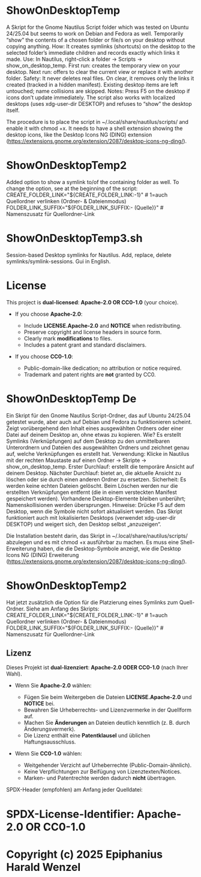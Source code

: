 # ShowOnDesktopTemp
A Skript for the Gnome Nautilus Script folder which was tested on Ubuntu 24/25.04 but seems to work on Debian and Fedora as well. 
Temporarily “show” the contents of a chosen folder or file/s on your desktop without copying anything. How: It creates symlinks (shortcuts) on the desktop to the selected folder’s immediate children and records exactly which links it made. Use: In Nautilus, right-click a folder → Scripts → show_on_desktop_temp. First run: creates the temporary view on your desktop. Next run: offers to clear the current view or replace it with another folder. Safety: It never deletes real files. On clear, it removes only the links it created (tracked in a hidden manifest). Existing desktop items are left untouched; name collisions are skipped. Notes: Press F5 on the desktop if icons don’t update immediately. The script also works with localized desktops (uses xdg-user-dir DESKTOP) and refuses to “show” the desktop itself. 

The procedure is to place the script in ~/.local/share/nautilus/scripts/ and enable it with chmod +x. It needs to have a shell extension showing the desktop icons, like the Desktop Icons NG (DING) extension (https://extensions.gnome.org/extension/2087/desktop-icons-ng-ding/). 

# ShowOnDesktopTemp2
Added option to show a symlink to/of the containing folder as well. To change the option, see at the beginning of the script:
CREATE_FOLDER_LINK="${CREATE_FOLDER_LINK:-1}"             # 1=auch Quellordner verlinken (Ordner- & Dateienmodus)
FOLDER_LINK_SUFFIX="${FOLDER_LINK_SUFFIX:- (Quelle)}"     # Namenszusatz für Quellordner-Link

# ShowOnDesktopTemp3.sh
Session-based Desktop symlinks for Nautilus. Add, replace, delete symlinks/symlink-sessions. Gui in English.

# License

This project is **dual-licensed**: **Apache-2.0 OR CC0-1.0** (your choice).

- If you choose **Apache-2.0**:
  - Include **LICENSE.Apache-2.0** and **NOTICE** when redistributing.
  - Preserve copyright and license headers in source form.
  - Clearly mark **modifications** to files.
  - Includes a patent grant and standard disclaimers.

- If you choose **CC0-1.0**:
  - Public-domain-like dedication; no attribution or notice required.
  - Trademark and patent rights are **not** granted by CC0.


# ShowOnDesktopTemp De
Ein Skript für den Gnome Nautilus Script-Ordner, das auf Ubuntu 24/25.04 getestet wurde, aber auch auf Debian und Fedora zu funktionieren scheint.
Zeigt vorübergehend den Inhalt eines ausgewählten Ordners oder einer Datei auf deinem Desktop an, ohne etwas zu kopieren. Wie? Es erstellt Symlinks (Verknüpfungen) auf dem Desktop zu den unmittelbaren Unterordnern und Dateien des ausgewählten Ordners und zeichnet genau auf, welche Verknüpfungen es erstellt hat. Verwendung: Klicke in Nautilus mit der rechten Maustaste auf einen Ordner → Skripte → show_on_desktop_temp. Erster Durchlauf: erstellt die temporäre Ansicht auf deinem Desktop. Nächster Durchlauf: bietet an, die aktuelle Ansicht zu löschen oder sie durch einen anderen Ordner zu ersetzen. Sicherheit: Es werden keine echten Dateien gelöscht. Beim Löschen werden nur die erstellten Verknüpfungen entfernt (die in einem versteckten Manifest gespeichert werden). Vorhandene Desktop-Elemente bleiben unberührt; Namenskollisionen werden übersprungen. Hinweise: Drücke F5 auf dem Desktop, wenn die Symbole nicht sofort aktualisiert werden. Das Skript funktioniert auch mit lokalisierten Desktops (verwendet xdg-user-dir DESKTOP) und weigert sich, den Desktop selbst „anzuzeigen“.

Die Installation besteht darin, das Skript in ~/.local/share/nautilus/scripts/ abzulegen und es mit chmod +x ausführbar zu machen. Es muss eine Shell-Erweiterung haben, die die Desktop-Symbole anzeigt, wie die Desktop Icons NG (DING) Erweiterung (https://extensions.gnome.org/extension/2087/desktop-icons-ng-ding/).

# ShowOnDesktopTemp2
Hat jetzt zusätzlich die Option für die Platzierung eines Symlinks zum Quell-Ordner. Siehe am Anfang des Skripts:
CREATE_FOLDER_LINK="${CREATE_FOLDER_LINK:-1}"             # 1=auch Quellordner verlinken (Ordner- & Dateienmodus)
FOLDER_LINK_SUFFIX="${FOLDER_LINK_SUFFIX:- (Quelle)}"     # Namenszusatz für Quellordner-Link

## Lizenz

Dieses Projekt ist **dual-lizenziert**: **Apache-2.0 ODER CC0-1.0** (nach Ihrer Wahl).

- Wenn Sie **Apache-2.0** wählen:
  - Fügen Sie beim Weitergeben die Dateien **LICENSE.Apache-2.0** und **NOTICE** bei.
  - Bewahren Sie Urheberrechts- und Lizenzvermerke in der Quellform auf.
  - Machen Sie **Änderungen** an Dateien deutlich kenntlich (z. B. durch Änderungsvermerk).
  - Die Lizenz enthält eine **Patentklausel** und üblichen Haftungsausschluss.

- Wenn Sie **CC0-1.0** wählen:
  - Weitgehender Verzicht auf Urheberrechte (Public-Domain-ähnlich).
  - Keine Verpflichtungen zur Beifügung von Lizenztexten/Notices.
  - Marken- und Patentrechte werden dadurch **nicht** übertragen.

SPDX-Header (empfohlen) am Anfang jeder Quelldatei:
# SPDX-License-Identifier: Apache-2.0 OR CC0-1.0
# Copyright (c) 2025 Epiphanius Harald Wenzel

